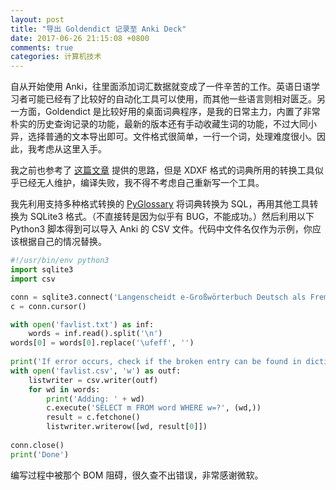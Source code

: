 ```yaml
---
layout: post
title: "导出 Goldendict 记录至 Anki Deck"
date: 2017-06-26 21:15:08 +0800
comments: true
categories: 计算机技术
---
```

自从开始使用 Anki，往里面添加词汇数据就变成了一件辛苦的工作。英语日语学习者可能已经有了比较好的自动化工具可以使用，而其他一些语言则相对匮乏。另一方面，Goldendict 是比较好用的桌面词典程序，是我的日常主力，内置了非常朴实的历史查询记录的功能，最新的版本还有手动收藏生词的功能，不过大同小异，选择普通的文本导出即可。文件格式很简单，一行一个词，处理难度很小。因此，我考虑从这里入手。<!--more-->

我之前也参考了 [这篇文章](https://www.reddit.com/r/Anki/comments/34imaw/export_from_goldendict_to_anki_deck_working_method/) 提供的思路，但是 XDXF 格式的词典所用的转换工具似乎已经无人维护，编译失败，我不得不考虑自己重新写一个工具。

我先利用支持多种格式转换的 [PyGlossary](https://github.com/ilius/pyglossary) 将词典转换为 SQL，再用其他工具转换为 SQLite3 格式。（不直接转是因为似乎有 BUG，不能成功。）然后利用以下 Python3 脚本得到可以导入 Anki 的 CSV 文件。代码中文件名仅作为示例，你应该根据自己的情况替换。

```python
#!/usr/bin/env python3
import sqlite3
import csv

conn = sqlite3.connect('Langenscheidt e-Großwörterbuch Deutsch als Fremdsprache.sqlite3')
c = conn.cursor()

with open('favlist.txt') as inf:
    words = inf.read().split('\n')
words[0] = words[0].replace('\ufeff', '')
 
print('If error occurs, check if the broken entry can be found in dictionary.')
with open('favlist.csv', 'w') as outf:
    listwriter = csv.writer(outf)
    for wd in words:
        print('Adding: ' + wd)
        c.execute('SELECT m FROM word WHERE w=?', (wd,))
        result = c.fetchone()
        listwriter.writerow([wd, result[0]])
        
conn.close()
print('Done')
```

编写过程中被那个 BOM 阻碍，很久查不出错误，非常感谢微软。
